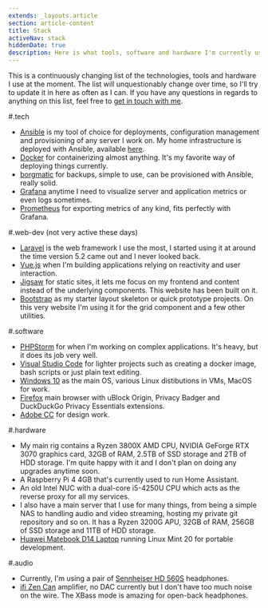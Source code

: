 ```yaml
---
extends: _layouts.article
section: article-content
title: Stack
activeNav: stack
hiddenDate: true
description: Here is what tools, software and hardware I'm currently using almost on a daily basis
---
```


This is a continuously changing list of the technologies, tools and hardware I use at the moment. The list will unquestionably change over time, so I'll try to update it in here as often as I can.
If you have any questions in regards to anything on this list, feel free to [get in touch with me](/contact).

#.tech
- [Ansible](https://ansible.com) is my tool of choice for deployments, configuration management and provisioning of any server I work on. My home infrastructure is deployed with Ansible, available [here](https://github.com/GeorgeGedox/infrastructure).
- [Docker](https://docker.com) for containerizing almost anything. It's my favorite way of deploying things currently.
- [borgmatic](https://torsion.org/borgmatic/) for backups, simple to use, can be provisioned with Ansible, really solid.
- [Grafana](https://grafana.com) anytime I need to visualize server and application metrics or even logs sometimes.
- [Prometheus](https://prometheus.io/) for exporting metrics of any kind, fits perfectly with Grafana.

#.web-dev (not very active these days)
- [Laravel](https://laravel.com) is the web framework I use the most, I started using it at around the time version 5.2 came out and I never looked back.
- [Vue.js](https://vuejs.org/) when I'm building applications relying on reactivity and user interaction.
- [Jigsaw](https://jigsaw.tighten.co/) for static sites, it lets me focus on my frontend and content instead of the underlying components. This website has been built on it.
- [Bootstrap](https://getbootstrap.com/) as my starter layout skeleton or quick prototype projects. On this very website I'm using it for the grid component and a few other utilities.

#.software
- [PHPStorm](https://www.jetbrains.com/phpstorm/) for when I'm working on complex applications. It's heavy, but it does its job very well.
- [Visual Studio Code](https://code.visualstudio.com/) for lighter projects such as creating a docker image, bash scripts or just plain text editing.
- [Windows 10](https://www.microsoft.com/en-us/windows/) as the main OS, various Linux distibutions in VMs, MacOS for work.
- [Firefox](https://www.mozilla.org/en-US/firefox/new/) main browser with uBlock Origin, Privacy Badger and DuckDuckGo Privacy Essentials extensions.
- [Adobe CC](https://www.adobe.com/creativecloud.html) for design work.

#.hardware
- My main rig contains a Ryzen 3800X AMD CPU, NVIDIA GeForge RTX 3070 graphics card, 32GB of RAM, 2.5TB of SSD storage and 2TB of HDD storage. I'm quite happy with it and I don't plan on doing any upgrades anytime soon.
- A Raspberry Pi 4 4GB that's currently used to run Home Assistant.
- An old Intel NUC with a dual-core i5-4250U CPU which acts as the reverse proxy for all my services.
- I also have a main server that I use for many things, from being a simple NAS to handling audio and video streaming, hosting my private git repository and so on. It has a Ryzen 3200G APU, 32GB of RAM, 256GB of SSD storage and 11TB of HDD storage.
- [Huawei Matebook D14 Laptop](https://www.amazon.com/Huawei-Matebook-D14-Laptop-International/dp/B084DDBXVL) running Linux Mint 20 for portable development.

#.audio
- Currently, I'm using a pair of [Sennheiser HD 560S](https://en-us.sennheiser.com/hd-560-s-audiophile-headphone-high-end-over-ear) headphones.
- [ifi Zen Can](https://ifi-audio.com/products/zen-can/) amplifier, no DAC currently but I don't have too much noise on the wire. The XBass mode is amazing for open-back headphones.